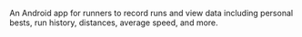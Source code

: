An Android app for runners to record runs and view data including personal bests, run history, distances, average speed, and more.
